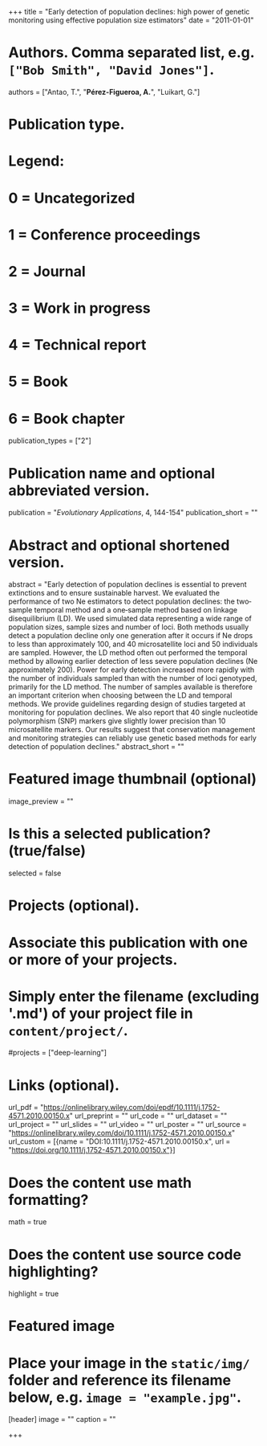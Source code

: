 +++
title = "Early detection of population declines: high power of genetic monitoring using effective population size estimators"
date = "2011-01-01"

# Authors. Comma separated list, e.g. `["Bob Smith", "David Jones"]`.
authors = ["Antao, T.", "**Pérez-Figueroa, A.**",  "Luikart, G."]

# Publication type.
# Legend:
# 0 = Uncategorized
# 1 = Conference proceedings
# 2 = Journal
# 3 = Work in progress
# 4 = Technical report
# 5 = Book
# 6 = Book chapter
publication_types = ["2"]

# Publication name and optional abbreviated version.
publication = "*Evolutionary Applications*, 4, 144-154"
publication_short = ""

# Abstract and optional shortened version.
abstract = "Early detection of population declines is essential to prevent extinctions and to ensure sustainable harvest. We evaluated the performance of two Ne estimators to detect population declines: the two‐sample temporal method and a one‐sample method based on linkage disequilibrium (LD). We used simulated data representing a wide range of population sizes, sample sizes and number of loci. Both methods usually detect a population decline only one generation after it occurs if Ne drops to less than approximately 100, and 40 microsatellite loci and 50 individuals are sampled. However, the LD method often out performed the temporal method by allowing earlier detection of less severe population declines (Ne approximately 200). Power for early detection increased more rapidly with the number of individuals sampled than with the number of loci genotyped, primarily for the LD method. The number of samples available is therefore an important criterion when choosing between the LD and temporal methods. We provide guidelines regarding design of studies targeted at monitoring for population declines. We also report that 40 single nucleotide polymorphism (SNP) markers give slightly lower precision than 10 microsatellite markers. Our results suggest that conservation management and monitoring strategies can reliably use genetic based methods for early detection of population declines."
abstract_short = ""

# Featured image thumbnail (optional)
image_preview = ""

# Is this a selected publication? (true/false)
selected = false

# Projects (optional).
#   Associate this publication with one or more of your projects.
#   Simply enter the filename (excluding '.md') of your project file in `content/project/`.
#projects = ["deep-learning"]

# Links (optional).
url_pdf = "https://onlinelibrary.wiley.com/doi/epdf/10.1111/j.1752-4571.2010.00150.x"
url_preprint = ""
url_code = ""
url_dataset = ""
url_project = ""
url_slides = ""
url_video = ""
url_poster = ""
url_source = "https://onlinelibrary.wiley.com/doi/10.1111/j.1752-4571.2010.00150.x"
url_custom = [{name = "DOI:10.1111/j.1752-4571.2010.00150.x", url = "https://doi.org/10.1111/j.1752-4571.2010.00150.x"}]

# Does the content use math formatting?
math = true

# Does the content use source code highlighting?
highlight = true

# Featured image
# Place your image in the `static/img/` folder and reference its filename below, e.g. `image = "example.jpg"`.
[header]
image = ""
caption = ""

+++


